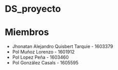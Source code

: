 # DS_proyecto

# Miembros
- Jhonatan Alejandro Quisbert Tarquie - 1603379
- Pol Muñoz Lorenzo - 1601912
- Pol Lopez Peña - 1603460
- Pol González Casals - 1605595

